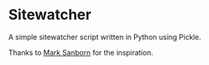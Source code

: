 Sitewatcher
===========

A simple sitewatcher script written in Python using Pickle.

Thanks to [Mark Sanborn](https://github.com/sanbornm/)  for the inspiration.
